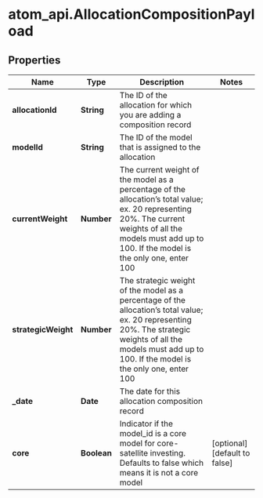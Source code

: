 # atom_api.AllocationCompositionPayload

## Properties
Name | Type | Description | Notes
------------ | ------------- | ------------- | -------------
**allocationId** | **String** | The ID of the allocation for which you are adding a composition record | 
**modelId** | **String** | The ID of the model that is assigned to the allocation | 
**currentWeight** | **Number** | The current weight of the model as a percentage of the allocation’s total value; ex. 20 representing 20%. The current weights of all the models must add up to 100. If the model is the only one, enter 100 | 
**strategicWeight** | **Number** | The strategic weight of the model as a percentage of the allocation’s total value; ex. 20 representing 20%. The strategic weights of all the models must add up to 100. If the model is the only one, enter 100 | 
**_date** | **Date** | The date for this allocation composition record | 
**core** | **Boolean** | Indicator if the model_id is a core model for core-satellite investing. Defaults to false which means it is not a core model | [optional] [default to false]


